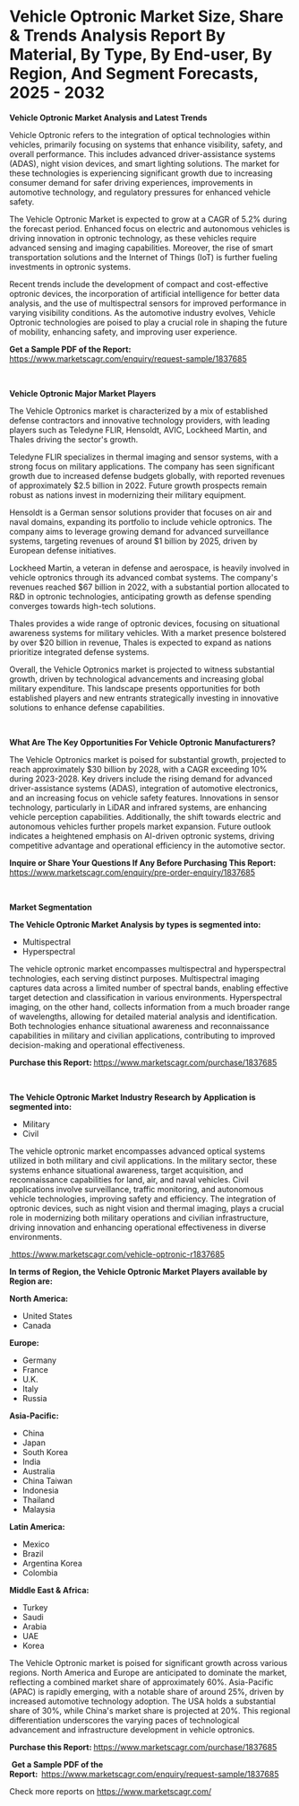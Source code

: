 <p><h1>Vehicle Optronic Market Size, Share & Trends Analysis Report By Material, By Type, By End-user, By Region, And Segment Forecasts, 2025 - 2032</h1></p><p><strong>Vehicle Optronic Market Analysis and Latest Trends</strong></p>
<p><p>Vehicle Optronic refers to the integration of optical technologies within vehicles, primarily focusing on systems that enhance visibility, safety, and overall performance. This includes advanced driver-assistance systems (ADAS), night vision devices, and smart lighting solutions. The market for these technologies is experiencing significant growth due to increasing consumer demand for safer driving experiences, improvements in automotive technology, and regulatory pressures for enhanced vehicle safety.</p><p>The Vehicle Optronic Market is expected to grow at a CAGR of 5.2% during the forecast period. Enhanced focus on electric and autonomous vehicles is driving innovation in optronic technology, as these vehicles require advanced sensing and imaging capabilities. Moreover, the rise of smart transportation solutions and the Internet of Things (IoT) is further fueling investments in optronic systems.</p><p>Recent trends include the development of compact and cost-effective optronic devices, the incorporation of artificial intelligence for better data analysis, and the use of multispectral sensors for improved performance in varying visibility conditions. As the automotive industry evolves, Vehicle Optronic technologies are poised to play a crucial role in shaping the future of mobility, enhancing safety, and improving user experience.</p></p>
<p><strong>Get a Sample PDF of the Report:&nbsp;</strong> <a href="https://www.marketscagr.com/enquiry/request-sample/1837685?utm_campaign=2463&utm_medium=2&utm_source=Github&utm_content=ia&utm_term=28022025&utm_id=vehicle-optronic">https://www.marketscagr.com/enquiry/request-sample/1837685</a></p>
<p>&nbsp;</p>
<p><strong>Vehicle Optronic Major Market Players</strong></p>
<p><p>The Vehicle Optronics market is characterized by a mix of established defense contractors and innovative technology providers, with leading players such as Teledyne FLIR, Hensoldt, AVIC, Lockheed Martin, and Thales driving the sector's growth.</p><p>Teledyne FLIR specializes in thermal imaging and sensor systems, with a strong focus on military applications. The company has seen significant growth due to increased defense budgets globally, with reported revenues of approximately $2.5 billion in 2022. Future growth prospects remain robust as nations invest in modernizing their military equipment.</p><p>Hensoldt is a German sensor solutions provider that focuses on air and naval domains, expanding its portfolio to include vehicle optronics. The company aims to leverage growing demand for advanced surveillance systems, targeting revenues of around $1 billion by 2025, driven by European defense initiatives.</p><p>Lockheed Martin, a veteran in defense and aerospace, is heavily involved in vehicle optronics through its advanced combat systems. The company's revenues reached $67 billion in 2022, with a substantial portion allocated to R&D in optronic technologies, anticipating growth as defense spending converges towards high-tech solutions.</p><p>Thales provides a wide range of optronic devices, focusing on situational awareness systems for military vehicles. With a market presence bolstered by over $20 billion in revenue, Thales is expected to expand as nations prioritize integrated defense systems.</p><p>Overall, the Vehicle Optronics market is projected to witness substantial growth, driven by technological advancements and increasing global military expenditure. This landscape presents opportunities for both established players and new entrants strategically investing in innovative solutions to enhance defense capabilities.</p></p>
<p>&nbsp;</p>
<p><strong>What Are The Key Opportunities For Vehicle Optronic Manufacturers?</strong></p>
<p><p>The Vehicle Optronics market is poised for substantial growth, projected to reach approximately $30 billion by 2028, with a CAGR exceeding 10% during 2023-2028. Key drivers include the rising demand for advanced driver-assistance systems (ADAS), integration of automotive electronics, and an increasing focus on vehicle safety features. Innovations in sensor technology, particularly in LiDAR and infrared systems, are enhancing vehicle perception capabilities. Additionally, the shift towards electric and autonomous vehicles further propels market expansion. Future outlook indicates a heightened emphasis on AI-driven optronic systems, driving competitive advantage and operational efficiency in the automotive sector.</p></p>
<p><strong>Inquire or Share Your Questions If Any Before Purchasing This Report:</strong> <a href="https://www.marketscagr.com/enquiry/pre-order-enquiry/1837685?utm_campaign=2463&utm_medium=2&utm_source=Github&utm_content=ia&utm_term=28022025&utm_id=vehicle-optronic">https://www.marketscagr.com/enquiry/pre-order-enquiry/1837685</a></p>
<p>&nbsp;</p>
<p><strong>Market Segmentation</strong></p>
<p><strong>The Vehicle Optronic Market Analysis by types is segmented into:</strong></p>
<p><ul><li>Multispectral</li><li>Hyperspectral</li></ul></p>
<p><p>The vehicle optronic market encompasses multispectral and hyperspectral technologies, each serving distinct purposes. Multispectral imaging captures data across a limited number of spectral bands, enabling effective target detection and classification in various environments. Hyperspectral imaging, on the other hand, collects information from a much broader range of wavelengths, allowing for detailed material analysis and identification. Both technologies enhance situational awareness and reconnaissance capabilities in military and civilian applications, contributing to improved decision-making and operational effectiveness.</p></p>
<p><strong>Purchase this Report:&nbsp;</strong><a href="https://www.marketscagr.com/purchase/1837685?utm_campaign=2463&utm_medium=2&utm_source=Github&utm_content=ia&utm_term=28022025&utm_id=vehicle-optronic">https://www.marketscagr.com/purchase/1837685</a></p>
<p>&nbsp;</p>
<p><strong>The Vehicle Optronic Market Industry Research by Application is segmented into:</strong></p>
<p><ul><li>Military</li><li>Civil</li></ul></p>
<p><p>The vehicle optronic market encompasses advanced optical systems utilized in both military and civil applications. In the military sector, these systems enhance situational awareness, target acquisition, and reconnaissance capabilities for land, air, and naval vehicles. Civil applications involve surveillance, traffic monitoring, and autonomous vehicle technologies, improving safety and efficiency. The integration of optronic devices, such as night vision and thermal imaging, plays a crucial role in modernizing both military operations and civilian infrastructure, driving innovation and enhancing operational effectiveness in diverse environments.</p></p>
<p><a href="https://www.marketscagr.com/vehicle-optronic-r1837685?utm_campaign=2463&utm_medium=2&utm_source=Github&utm_content=ia&utm_term=28022025&utm_id=vehicle-optronic">&nbsp;https://www.marketscagr.com/vehicle-optronic-r1837685</a></p>
<p><strong>In terms of Region, the Vehicle Optronic Market Players available by Region are:</strong></p>
<p>
    <p> <strong> North America: </strong>
        <ul>
            <li>United States</li>
            <li>Canada</li>
        </ul>
        </p> 
    <p> <strong> Europe: </strong>
        <ul>
            <li>Germany</li>
            <li>France</li>
            <li>U.K.</li>
            <li>Italy</li>
            <li>Russia</li>
        </ul>
        </p> 
    <p> <strong> Asia-Pacific: </strong>
        <ul>
            <li>China</li>
            <li>Japan</li>
            <li>South Korea</li>
            <li>India</li>
            <li>Australia</li>
            <li>China Taiwan</li>
            <li>Indonesia</li>
            <li>Thailand</li>
            <li>Malaysia</li>
        </ul>
        </p> 
    <p> <strong> Latin America: </strong>
        <ul>
            <li>Mexico</li>
            <li>Brazil</li>
            <li>Argentina Korea</li>
            <li>Colombia</li>
        </ul>
        </p> 
    <p> <strong> Middle East & Africa: </strong>
        <ul>
            <li>Turkey</li>
            <li>Saudi</li>
            <li>Arabia</li>
            <li>UAE</li>
            <li>Korea</li>
        </ul>
    </p>
    </p>
<p><p>The Vehicle Optronic market is poised for significant growth across various regions. North America and Europe are anticipated to dominate the market, reflecting a combined market share of approximately 60%. Asia-Pacific (APAC) is rapidly emerging, with a notable share of around 25%, driven by increased automotive technology adoption. The USA holds a substantial share of 30%, while China's market share is projected at 20%. This regional differentiation underscores the varying paces of technological advancement and infrastructure development in vehicle optronics.</p></p>
<p><strong>Purchase this Report: </strong><a href="https://www.marketscagr.com/purchase/1837685?utm_campaign=2463&utm_medium=2&utm_source=Github&utm_content=ia&utm_term=28022025&utm_id=vehicle-optronic">https://www.marketscagr.com/purchase/1837685</a></p>
<p>&nbsp;<strong>Get a Sample PDF of the Report:&nbsp;&nbsp;</strong><a href="https://www.marketscagr.com/enquiry/request-sample/1837685?utm_campaign=2463&utm_medium=2&utm_source=Github&utm_content=ia&utm_term=28022025&utm_id=vehicle-optronic">https://www.marketscagr.com/enquiry/request-sample/1837685</a></p>
<p><strong></strong></p>
<p>Check more reports on <a href="https://www.marketscagr.com/?utm_campaign=2463&utm_medium=2&utm_source=Github&utm_content=ia&utm_term=28022025&utm_id=vehicle-optronic">https://www.marketscagr.com/</a></p>
